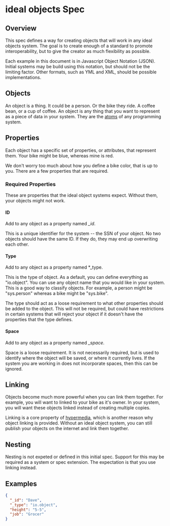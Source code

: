 # ideal objects Spec

## Overview

This spec defines a way for creating objects that will work in any ideal objects system. The goal is to create enough of a standard to promote interoperability, but to give the creator as much flexibility as possible.

Each example in this document is in Javascript Object Notation (JSON). Initial systems may be build using this notation, but should not be the limiting factor. Other formats, such as YML and XML, should be possible implementations.

## Objects

An object is a thing. It could be a person. Or the bike they ride. A coffee bean, or a cup of coffee. An object is any thing that you want to represent as a piece of data in your system. They are the [atoms](https://www.livescience.com/37206-atom-definition.html) of any programming system.

## Properties

Each object has a specific set of properties, or attributes, that represent them. Your bike might be blue, whereas mine is red.

We don't worry too much about how you define a bike color, that is up to you. There are a few properties that are required.

### Required Properties

These are properties that the ideal object systems expect. Without them, your objects might not work.

#### ID

Add to any object as a property named *_id*.

This is a unique identifier for the system -- the SSN of your object. No two objects should have the same ID. If they do, they may end up overwriting each other.

#### Type

Add to any object as a property named *_type. 

This is the type of object. As a default, you can define everything as "io.object". You can use any object name that you would like in your system. This is a good way to classify objects. For example, a person might be "sys.person" whereas a bike might be "sys.bike".

The type should act as a loose requirement to what other properties should be added to the object. This will not be required, but could have restrictions in certain systems that will reject your object if it doesn't have the properties that the type defines.

#### Space

Add to any object as a property named *_space*.

Space is a loose requirement. It is not necessarily required, but is used to identify where the object will be saved, or where it currently lives. If the system you are working in does not incorporate spaces, then this can be ignored.

## Linking

Objects become much more powerful when you can link them together. For example, you will want to linked to your bike as it's owner. In your system, you will want these objects linked instead of creating multiple copies.

Linking is a core property of [hypermedia](https://www.techopedia.com/definition/3105/hypermedia), which is another reason why object linking is provided. Without an ideal object system, you can still publish your objects on the internet and link them together.

## Nesting

Nesting is not expeted or defined in this initial spec. Support for this may be required as a system or spec extension. The expectation is that you use linking instead.


## Examples

```JSON
{
  "_id": "Dave",
  "_type": "io.object",
  "height": "5-5",
  "job": "Grocer"
}
```
